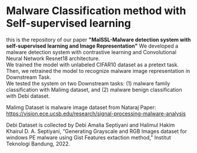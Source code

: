 # Malware Classification method with Self-supervised learning

this is the repository of our paper **"MalSSL-Malware detection system with self-supervised learning and Image Representation"**
We developed a malware detection system with contrastive learning and Convolutional Neural Network Resnet18 architecture.  
We trained the model with unlabeled CIFAR10 dataset as a pretext task. 
Then, we retrained the model to recognize malware image representation in Downstream Task.  
We tested the system on two Downstream tasks: 
(1) malware family classification with Malimg dataset, and 
(2) malware benign classification with Debi dataset. 

Malimg Dataset is malware image dataset from Nataraj Paper:
https://vision.ece.ucsb.edu/research/signal-processing-malware-analysis

Debi Dataset is collected by Debi Amalia Septiyani and Halimul Hakim Khairul
D. A. Septiyani, “Generating Grayscale and RGB Images dataset for windows PE malware using Gist Features extaction method,” Institut Teknologi Bandung, 2022.
